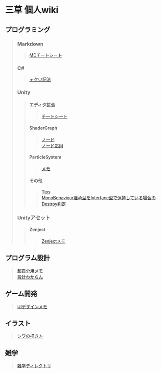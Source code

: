 # 三草 個人wiki

## プログラミング
> ### Markdown
>> [MDチートシート](/Markdown/CheatSheet.md) 
> ### C#  
>> [テクい記法](/CSharp/CSharpNotation.md)  
> ### Unity
>> #### エディタ拡張
>>> [チートシート](/Unity/EditorExtension/CheatSheet.md)  
>> #### ShaderGraph
>>> [ノード](/Unity/ShaderGraph/Node.md)  
>>> [ノード応用](/Unity/ShaderGraph/AppliedNode.md)  
>> #### ParticleSystem
>>> [メモ](/Unity/ParticleSystem/Memo.md)  
>> #### その他
>>> [Tips](/Unity/Other/Tips.md)  
>>> [MonoBehaviour継承型をInterface型で保持している場合のDestroy判定](/Unity/Other/DestroyCheckTroughInterface.md)  
> ### Unityアセット
>> #### Zenject
>>> [Zenjectメモ](/Unity/Zenject/ZenjectMemo.md) 
## プログラム設計
> [超自分用メモ](/ProgramDesign/ProgramDesignMemo.md)  
> [設計わからん](/ProgramDesign/ProgramDesign.md) 


## ゲーム開発
> [UIデザインメモ](/GameDevelopment/UIDesign.md) 

## イラスト
> [シワの描き方](/Picture/Wrinkle.md)  

## 雑学
> [雑学ディレクトリ](/Trivia) 

